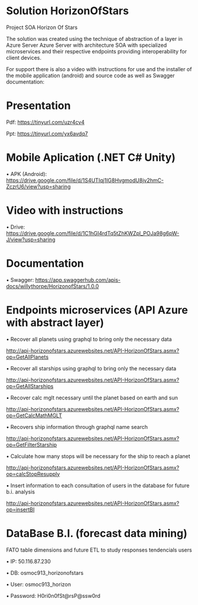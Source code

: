 # Solution HorizonOfStars
Project SOA Horizon Of Stars

The solution was created using the technique of abstraction of a layer in Azure Server Azure Server with architecture SOA with specialized microservices and their respective endpoints providing interoperability for client devices.

For support there is also a video with instructions for use and the installer of the mobile application (android) and source code as well as Swagger documentation:

# Presentation
Pdf: https://tinyurl.com/uzr4cv4

Ppt: https://tinyurl.com/yx6avdq7

# Mobile Aplication (.NET C# Unity)
•	APK (Android): https://drive.google.com/file/d/1S4UTIqj1IG8HvgmodU8jv2hmC-ZczrU6/view?usp=sharing

# Video with instructions
•	Drive: https://drive.google.com/file/d/1C1hGI4rdTq5tZhKWZpl_POJa98g6pW-J/view?usp=sharing

# Documentation
•	Swagger: https://app.swaggerhub.com/apis-docs/willythorpe/HorizonofStars/1.0.0

# Endpoints microservices (API Azure with abstract layer) 
•	Recover all planets using graphql to bring only the necessary data

http://api-horizonofstars.azurewebsites.net/API-HorizonOfStars.asmx?op=GetAllPlanets

•	Recover all starships using graphql to bring only the necessary data

http://api-horizonofstars.azurewebsites.net/API-HorizonOfStars.asmx?op=GetAllStarships

•	Recover calc mglt necessary until the planet based on earth and sun

http://api-horizonofstars.azurewebsites.net/API-HorizonOfStars.asmx?op=GetCalcMathMGLT

•	Recovers ship information through graphql name search

http://api-horizonofstars.azurewebsites.net/API-HorizonOfStars.asmx?op=GetFilterStarship

•	Calculate how many stops will be necessary for the ship to reach a planet

http://api-horizonofstars.azurewebsites.net/API-HorizonOfStars.asmx?op=calcStopResupply

•	Insert information to each consultation of users in the database for future b.i. analysis

http://api-horizonofstars.azurewebsites.net/API-HorizonOfStars.asmx?op=insertBI


# DataBase B.I. (forecast data mining)
FATO table dimensions and future ETL to study responses tendencials users

•	IP: 50.116.87.230

•	DB: osmoc913_horizonofstars

•	User: osmoc913_horizon

•	Password: H0ri0n0fSt@rsP@ssw0rd
